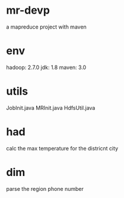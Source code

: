 # mr-devp
a mapreduce project with maven

# env
hadoop: 2.7.0
jdk: 1.8
maven: 3.0

# utils
JobInit.java
MRInit.java
HdfsUtil.java

# had
calc the max temperature for the districnt city

# dim
parse the region phone number
